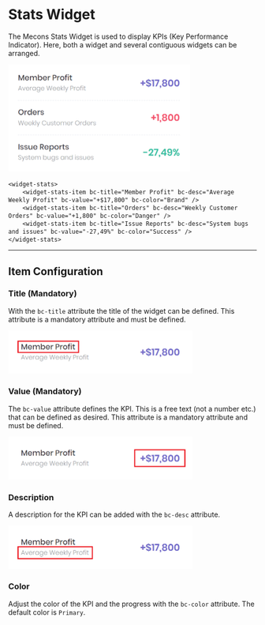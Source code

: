 # Stats Widget

The Mecons Stats Widget is used to display KPIs (Key Performance Indicator). Here, both a widget and several contiguous widgets can be arranged.

<img src="img/stats-widget_01.png" width="369" alt="Mecons Stats Widget" />

```markup
<widget-stats>
    <widget-stats-item bc-title="Member Profit" bc-desc="Average Weekly Profit" bc-value="+$17,800" bc-color="Brand" />
    <widget-stats-item bc-title="Orders" bc-desc="Weekly Customer Orders" bc-value="+1,800" bc-color="Danger" />
    <widget-stats-item bc-title="Issue Reports" bc-desc="System bugs and issues" bc-value="-27,49%" bc-color="Success" />
</widget-stats>
```

---

## Item Configuration

### Title (Mandatory)

With the `bc-title` attribute the title of the widget can be defined. This attribute is a mandatory attribute and must be defined.

<img src="img/stats-widget_02.png" width="374" alt="Stats Widget Title" />

### Value (Mandatory)

The `bc-value` attribute defines the KPI. This is a free text (not a number etc.) that can be defined as desired. This attribute is a mandatory attribute and must be defined.

<img src="img/stats-widget_03.png" width="374" alt="Stats Widget Value" />

### Description

A description for the KPI can be added with the `bc-desc` attribute.

<img src="img/stats-widget_04.png" width="374" alt="Stats Widget Description" />

### Color

Adjust the color of the KPI and the progress with the `bc-color` attribute. The default color is `Primary`.